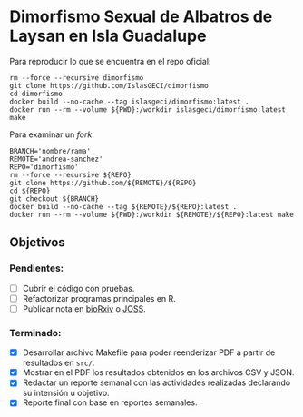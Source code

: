 # Dimorfismo Sexual de Albatros de Laysan en Isla Guadalupe

Para reproducir lo que se encuentra en el repo oficial:

```shell
rm --force --recursive dimorfismo
git clone https://github.com/IslasGECI/dimorfismo
cd dimorfismo
docker build --no-cache --tag islasgeci/dimorfismo:latest .
docker run --rm --volume ${PWD}:/workdir islasgeci/dimorfismo:latest make
```

Para examinar un _fork_:

```shell
BRANCH='nombre/rama'
REMOTE='andrea-sanchez'
REPO='dimorfismo'
rm --force --recursive ${REPO}
git clone https://github.com/${REMOTE}/${REPO}
cd ${REPO}
git checkout ${BRANCH}
docker build --no-cache --tag ${REMOTE}/${REPO}:latest .
docker run --rm --volume ${PWD}:/workdir ${REMOTE}/${REPO}:latest make
```

## Objetivos

### Pendientes:

- [ ] Cubrir el código con pruebas.
- [ ] Refactorizar programas principales en R.
- [ ] Publicar nota en [bioRxiv](https://www.biorxiv.org/) o [JOSS](https://joss.theoj.org/).

### Terminado:

- [x] Desarrollar archivo Makefile para poder reenderizar PDF a partir de resultados en `src/`.
- [x] Mostrar en el PDF los resultados obtenidos en los archivos CSV y JSON.
- [x] Redactar un reporte semanal con las actividades realizadas declarando su intensión u objetivo.
- [x] Reporte final con base en reportes semanales.
